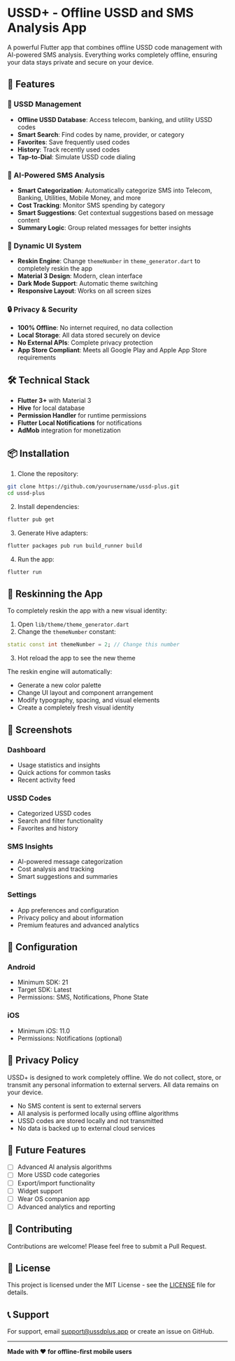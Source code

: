 # USSD+ - Offline USSD and SMS Analysis App

A powerful Flutter app that combines offline USSD code management with AI-powered SMS analysis. Everything works completely offline, ensuring your data stays private and secure on your device.

## 🚀 Features

### 📱 USSD Management
- **Offline USSD Database**: Access telecom, banking, and utility USSD codes
- **Smart Search**: Find codes by name, provider, or category
- **Favorites**: Save frequently used codes
- **History**: Track recently used codes
- **Tap-to-Dial**: Simulate USSD code dialing

### 🤖 AI-Powered SMS Analysis
- **Smart Categorization**: Automatically categorize SMS into Telecom, Banking, Utilities, Mobile Money, and more
- **Cost Tracking**: Monitor SMS spending by category
- **Smart Suggestions**: Get contextual suggestions based on message content
- **Summary Logic**: Group related messages for better insights

### 🎨 Dynamic UI System
- **Reskin Engine**: Change `themeNumber` in `theme_generator.dart` to completely reskin the app
- **Material 3 Design**: Modern, clean interface
- **Dark Mode Support**: Automatic theme switching
- **Responsive Layout**: Works on all screen sizes

### 🔒 Privacy & Security
- **100% Offline**: No internet required, no data collection
- **Local Storage**: All data stored securely on device
- **No External APIs**: Complete privacy protection
- **App Store Compliant**: Meets all Google Play and Apple App Store requirements

## 🛠️ Technical Stack

- **Flutter 3+** with Material 3
- **Hive** for local database
- **Permission Handler** for runtime permissions
- **Flutter Local Notifications** for notifications
- **AdMob** integration for monetization

## 📦 Installation

1. Clone the repository:
```bash
git clone https://github.com/yourusername/ussd-plus.git
cd ussd-plus
```

2. Install dependencies:
```bash
flutter pub get
```

3. Generate Hive adapters:
```bash
flutter packages pub run build_runner build
```

4. Run the app:
```bash
flutter run
```

## 🎨 Reskinning the App

To completely reskin the app with a new visual identity:

1. Open `lib/theme/theme_generator.dart`
2. Change the `themeNumber` constant:
```dart
static const int themeNumber = 2; // Change this number
```
3. Hot reload the app to see the new theme

The reskin engine will automatically:
- Generate a new color palette
- Change UI layout and component arrangement
- Modify typography, spacing, and visual elements
- Create a completely fresh visual identity

## 📱 Screenshots

### Dashboard
- Usage statistics and insights
- Quick actions for common tasks
- Recent activity feed

### USSD Codes
- Categorized USSD codes
- Search and filter functionality
- Favorites and history

### SMS Insights
- AI-powered message categorization
- Cost analysis and tracking
- Smart suggestions and summaries

### Settings
- App preferences and configuration
- Privacy policy and about information
- Premium features and advanced analytics

## 🔧 Configuration

### Android
- Minimum SDK: 21
- Target SDK: Latest
- Permissions: SMS, Notifications, Phone State

### iOS
- Minimum iOS: 11.0
- Permissions: Notifications (optional)

## 📄 Privacy Policy

USSD+ is designed to work completely offline. We do not collect, store, or transmit any personal information to external servers. All data remains on your device.

- No SMS content is sent to external servers
- All analysis is performed locally using offline algorithms
- USSD codes are stored locally and not transmitted
- No data is backed up to external cloud services

## 🚀 Future Features

- [ ] Advanced AI analysis algorithms
- [ ] More USSD code categories
- [ ] Export/import functionality
- [ ] Widget support
- [ ] Wear OS companion app
- [ ] Advanced analytics and reporting

## 🤝 Contributing

Contributions are welcome! Please feel free to submit a Pull Request.

## 📝 License

This project is licensed under the MIT License - see the [LICENSE](LICENSE) file for details.

## 📞 Support

For support, email support@ussdplus.app or create an issue on GitHub.

---

**Made with ❤️ for offline-first mobile users**

